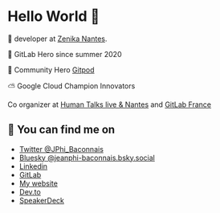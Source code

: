 # Hello World 👋 

💫  developer at [Zenika Nantes](https://zenika.com/agency/nantes).

🦊  GitLab Hero since summer 2020 

🍑 Community Hero [Gitpod](https://www.gitpod.io/)

⛅ Google Cloud Champion Innovators 

Co organizer at [Human Talks live & Nantes](https://humantalks.com/) and [GitLab France](https://www.meetup.com/fr-FR/gitlab-meetup-france/)


## 💬  You can find me on 

- [Twitter @JPhi_Baconnais](https://twitter.com/JPhi_Baconnais)
- [Bluesky @jeanphi-baconnais.bsky.social](https://bsky.app/profile/jeanphi-baconnais.bsky.social)
- [Linkedin](https://www.linkedin.com/in/jean-philippe-baconnais-931544116/)
- [GitLab](https://gitlab.com/jeanphi-baconnais/)
- [My website](https://jeanphi-baconnais.gitlab.io/)
- [Dev.to](https://dev.to/jphi_baconnais)
- [SpeakerDeck](https://speakerdeck.com/jeanphibaconnais)

